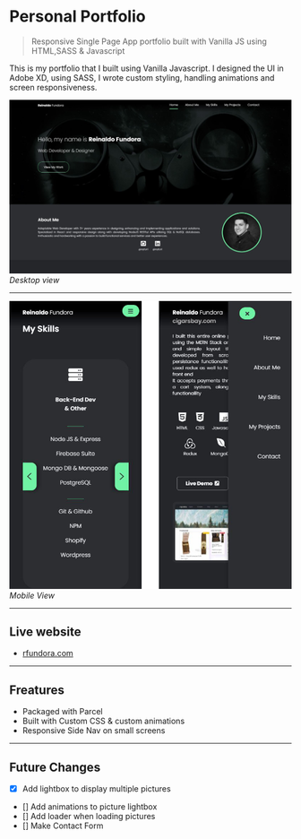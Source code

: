 # Personal Portfolio 
> Responsive Single Page App portfolio built with Vanilla JS using HTML,SASS & Javascript

This is my portfolio that I built using Vanilla Javascript. I designed the UI in Adobe XD, using SASS, I wrote custom styling, handling animations and screen responsiveness.
<!-- Portfolio Image -->
![Project Picture](/img/projects/portfolio-project/portfolio1.JPG)
*Desktop view*
- - - 

![Project Picture](/img/projects/portfolio-project/portfolio2.JPG)
*Mobile View*
- - - 

## Live website 
* [rfundora.com](https://rfundora.com "My personal portfolio")

- - - 

## Freatures
* Packaged with Parcel 
* Built with Custom CSS & custom animations
* Responsive Side Nav on small screens

- - - 

## Future Changes 
* [x] Add lightbox to display multiple pictures
* [] Add animations to picture lightbox
* [] Add loader when loading pictures
* [] Make Contact Form 



